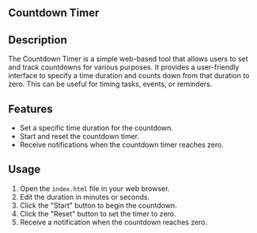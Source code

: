 ## Countdown Timer


## Description

The Countdown Timer is a simple web-based tool that allows users to set and track countdowns for various purposes. It provides a user-friendly interface to specify a time duration and counts down from that duration to zero. This can be useful for timing tasks, events, or reminders.

## Features

- Set a specific time duration for the countdown.
- Start and reset the countdown timer.
- Receive notifications when the countdown timer reaches zero.

## Usage

1. Open the `index.html` file in your web browser.
2. Edit the duration in minutes or seconds.
3. Click the "Start" button to begin the countdown.
4. Click the "Reset" button to set the timer to zero.
5. Receive a notification when the countdown reaches zero.

